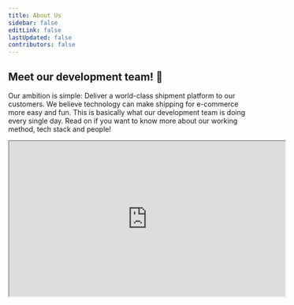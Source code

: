 ```yaml
---
title: About Us
sidebar: false
editLink: false
lastUpdated: false
contributors: false
---
```


## Meet our development team! :tada:

Our ambition is simple: Deliver a world-class shipment platform to our
customers. We believe technology can make shipping for e-commerce more easy and
fun. This is basically what our development team is doing every single day. Read
on if you want to know more about our working method, tech stack and people!

<Stack class="flex">
    <iframe 
        class="mx-auto rounded-xl"
        width="560" 
        height="315" 
        src="https://www.youtube.com/embed/Mayz5q9yyNI" 
        title="Wij zijn MyParcel" allowfullscreen />
</Stack>

## Tech Stack

In order to provide the best possible SaaS Platform, we need state-of-the-art
technologies. Our tech stack enables us to continuously build, test and release
new features.

<Stack class="py-12 lg:grid-cols-6 md:grid-cols-5 sm:grid-cols-4 grid-cols-3 items-center lg:gap-16 md:gap-12 gap-8">
    <MPImg src="/techstack/php.svg" alt="php logo" />
    <MPImg src="/techstack/laravel.svg" alt="laravel logo" />
    <MPImg src="/techstack/amazon-web-services.svg" alt="Amazon Web Services logo" />
    <MPImg src="/techstack/typescript.svg" alt="typescript logo" />
    <MPImg src="/techstack/javascript.svg" alt="javascript logo" />
    <MPImg src="/techstack/vue.svg" alt="Vue.js logo" />
</Stack>

We like to experiment with promising new technologies and working methods. Agile
methodologies are in our DNA and there's a lot to tell about our way of working.
We've gone the extra mile with programming out our AWS stack using the Cloud
Development Kit. We're currently running an experiment with Trunk Based
Development (with 100% test coverage :sparkles:). Our integration team is always
busy crafting the best delivery checkout experience. And we'll continue finding
out ways to improve...

## Team

### Product owners

<Stack class="lg:grid-cols-3 sm:grid-cols-2 grid-cols-1">
    <TeamMember name="Richard" normal="/2019/10/myparcel-development-team-richard-2.jpg" funny="/2019/10/myparcel-development-team-richard-1.jpg" />
    <TeamMember name="Mitchell" normal="/2020/11/mtichell-bokhove-normal.jpg" funny="/2020/11/mtichell-bokhove-fun.jpg" />
    <TeamMember name="Peter" normal="/2019/10/myparcel-development-team-peter-2.jpg" funny="/2019/10/myparcel-development-team-peter-1.jpg" />
    <TeamMember name="Frank" normal="/2019/10/myparcel-development-team-frank-2.jpg" funny="/2019/10/myparcel-development-team-frank-1.jpg" />
</Stack>

### IT-Support

<Stack class="lg:grid-cols-3 sm:grid-cols-2 grid-cols-1">
    <TeamMember name="Bastiaan" normal="/2020/11/bastiaan-brassem-normal.jpg" funny="/2020/11/bastiaan-brassem-fun.jpg" />
    <TeamMember name="Barry" normal="/barry-van-weldam-normal.jpeg" funny="/barry-van-weldam-fun.jpeg" />
    <TeamMember name="Kwame" normal="https://upload.wikimedia.org/wikipedia/en/7/77/EricCartman.png" />
    <TeamMember name="Jochem" normal="https://upload.wikimedia.org/wikipedia/en/7/77/EricCartman.png" />
    <TeamMember name="Richard" normal="/2019/10/myparcel-development-team-richard-2.jpg" funny="/2019/10/myparcel-development-team-richard-1.jpg" />
</Stack>

### Frontend

<Stack class="lg:grid-cols-3 sm:grid-cols-2 grid-cols-1">
    <TeamMember name="Alex" normal="/2019/10/myparcel-development-team-alex-2.jpg" funny="/2019/10/myparcel-development-team-alex-1.jpg" />
    <TeamMember name="Maarten" normal="/maarten-knijnenberg-normal.jpg" funny="/maarten-knijnenberg-fun.jpg" />
    <TeamMember name="Remco" normal="/remco-horters-normal.jpg" funny="/remco-horters-fun.jpg" />
    <TeamMember name="Fleur" normal="/fleur-normal.png" funny="/fleur-fun.png" />
    <TeamMember name="Zoey" normal="/zoey-normal.png" funny="/zoey-fun.png" />
    <TeamMember name="Mathijs" normal="https://upload.wikimedia.org/wikipedia/en/7/77/EricCartman.png" />
    <TeamMember name="Jos" normal="/2019/10/myparcel-development-team-jos-2.jpg" funny="/2019/10/myparcel-development-team-jos-1.jpg" />
    <TeamMember name="Mitchell" normal="/2020/11/mtichell-bokhove-normal.jpg" funny="/2020/11/mtichell-bokhove-fun.jpg" />
</Stack>

### Integrations

<Stack class="lg:grid-cols-3 sm:grid-cols-2 grid-cols-1">
    <TeamMember name="Edie" normal="/edie-lemoine-normal.png" funny="/edie-lemoine-fun.png" />
    <TeamMember name="Joeri" normal="/joeri-van-veen-normal.jpg" funny="/joeri-van-veen-fun.jpg" />
    <TeamMember name="Mark" normal="/mark-ernst-normal.png" funny="/mark-ernst-fun.png" />
    <TeamMember name="Thijmen" normal="https://upload.wikimedia.org/wikipedia/en/7/77/EricCartman.png" />
    <TeamMember name="Richard" normal="/2019/10/myparcel-development-team-richard-2.jpg" funny="/2019/10/myparcel-development-team-richard-1.jpg" />
</Stack>

### API

<Stack class="lg:grid-cols-3 sm:grid-cols-2 grid-cols-1">
    <TeamMember name="Lester" normal="/2019/10/myparcel-development-team-lester-2.jpg" funny="/2019/10/myparcel-development-team-lester-1.jpg" />
    <TeamMember name="Jan-Willem" normal="/2019/10/myparcel-development-team-jan-willem-2.jpg" funny="/2019/10/myparcel-development-team-jan-willem-1.jpg" />
    <TeamMember name="Joost" normal="/2020/11/joost-florijn-normal.jpg" funny="/2020/11/joost-florijn-fun.jpg" />
    <TeamMember name="Rick" normal="https://upload.wikimedia.org/wikipedia/en/7/77/EricCartman.png" />
    <TeamMember name="Bert-Jan" normal="https://upload.wikimedia.org/wikipedia/en/7/77/EricCartman.png" />
    <TeamMember name="Nikita" normal="/nikita-verhoeven-normal.jpg" funny="/nikita-verhoeven-fun.jpg" />
    <TeamMember name="Teun" normal="https://upload.wikimedia.org/wikipedia/en/7/77/EricCartman.png" />
    <TeamMember name="Peter" normal="/2019/10/myparcel-development-team-peter-2.jpg" funny="/2019/10/myparcel-development-team-peter-1.jpg" />
</Stack>

### DevOps

<Stack class="lg:grid-cols-3 sm:grid-cols-2 grid-cols-1">
    <TeamMember name="Alwin" normal="/2019/10/myparcel-development-team-alwin-2.jpg" funny="/2019/10/myparcel-development-team-alwin-1.jpg" />
    <TeamMember name="Jacob" normal="/2019/10/myparcel-development-team-jacob-2.jpg" funny="/2019/10/myparcel-development-team-jacob-1.jpg" />
    <TeamMember name="Remco" normal="/remco-normal.png" funny="/remco-fun.png" />
    <TeamMember name="Frank" normal="/2019/10/myparcel-development-team-frank-2.jpg" funny="/2019/10/myparcel-development-team-frank-1.jpg" />
</Stack>

## Join us

We are a fast-paced, fast-growing company and therefore (almost) always looking
for new talent. Feel free to meet us! You can find our job openings over
here. [Vacancies](https://www.myparcel.nl/vacature/development/)

::: tip
Using our API or SDK? Got some questions or
tips? [Reach out to us on Slack!](https://join.slack.com/t/myparcel-dev/shared_invite/enQtNDkyNTg3NzA1MjM4LWQ5MWE5MTQ3MDg4YjU5NzdjYjk0OTY1ZDJiYjU5YzJjNzk3Yzk3NGY0OWFkZDU4MDYwZDEyZDlhZTgzOWM1MjI)
:::
